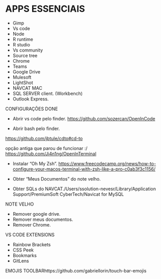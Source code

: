 # APPS ESSENCIAIS
- Gimp
- Vs code
- Node
- R runtime
- R studio
- Vs community
- Source tree
- Chrome
- Teams
- Google Drive
- Mulesoft
- LightShot
- NAVCAT MAC
- SQL SERVER client. (Workbench)
- Outlook Express.

CONFIGURAÇÕES DONE
- Abrir vs code pelo finder. https://github.com/sozercan/OpenInCode

- Abrir bash pelo finder.

https://github.com/jbtule/cdto#cd-to

opção antiga que parou de funcionar :/
https://github.com/Ji4n1ng/OpenInTerminal

- Instalar “Oh My Zsh”. https://www.freecodecamp.org/news/how-to-configure-your-macos-terminal-with-zsh-like-a-pro-c0ab3f3c1156/
- Obter “Meus Documentos” do note velho.

- Obter SQLs do NAVCAT./Users/ssolution-nevesr/Library/Application Support/PremiumSoft CyberTech/Navicat for MySQL

NOTE VELHO
- Remover google drive.
- Remover meus documentos.
- Remover Chrome.

VS CODE EXTENSIONS
- Rainbow Brackets
- CSS Peek
- Bookmarks
- GitLens

EMOJIS TOOLBARhttps://github.com/gabriellorin/touch-bar-emojis

